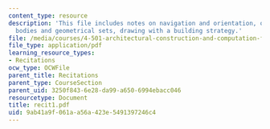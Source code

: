 ```yaml
---
content_type: resource
description: 'This file includes notes on navigation and orientation, organizing parts:
  bodies and geometrical sets, drawing with a building strategy.'
file: /media/courses/4-501-architectural-construction-and-computation-fall-2005/9ab41a9f061aa56a423e5491397246c4_recit1.pdf
file_type: application/pdf
learning_resource_types:
- Recitations
ocw_type: OCWFile
parent_title: Recitations
parent_type: CourseSection
parent_uid: 3250f843-6e28-da99-a650-6994ebacc046
resourcetype: Document
title: recit1.pdf
uid: 9ab41a9f-061a-a56a-423e-5491397246c4
---
```

